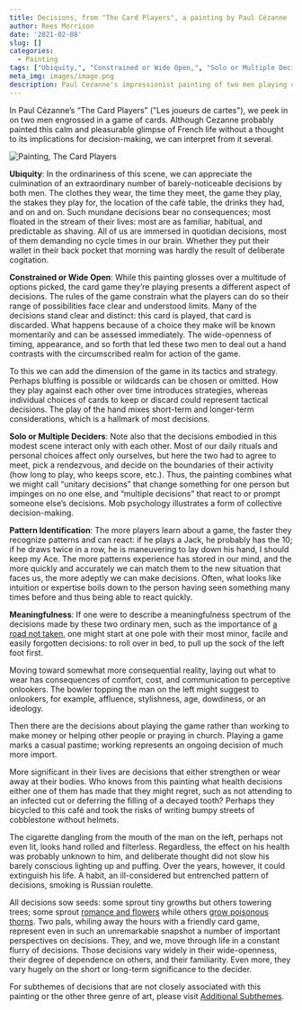 ```yaml
---
title: Decisions, from "The Card Players", a painting by Paul Cézanne
author: Rees Morrison
date: '2021-02-08'
slug: []
categories:
  - Painting
tags: ["Ubiquity,", "Constrained or Wide Open,", "Solo or Multiple Deciders,", "Pattern Identification,", "Meaningfulness", ]
meta_img: images/image.png
description: Paul Cezanne's impressionist painting of two men playing cards in a cafe. 
---
```


In Paul Cézanne’s “The Card Players” ("Les joueurs de cartes"), we peek in on two men engrossed in a game of cards.  Although Cezanne probably painted this calm and pleasurable glimpse of French life without a thought to its implications for decision-making, we can interpret from it several.

<!--more-->

![Painting, The Card Players](/media/DecisionsCardPlayers.png)

**Ubiquity**:  In the ordinariness of this scene, we can appreciate the culmination of an extraordinary number of barely-noticeable decisions by both men. The clothes they wear, the time they meet, the game they play, the stakes they play for, the location of the café table, the drinks they had, and on and on.  Such mundane decisions bear no consequences; most floated in the stream of their lives: most are as familiar, habitual, and predictable as shaving. All of us are immersed in quotidian decisions, most of them demanding no cycle times in our brain. Whether they put their wallet in their back pocket that morning was hardly the result of deliberate cogitation.

**Constrained or Wide Open**:  While this painting glosses over a multitude of options picked, the card game they’re playing presents a different aspect of decisions.  The rules of the game constrain what the players can do so their range of possibilities face clear and understood limits.  Many of the decisions stand clear and distinct: this card is played, that card is discarded.  What happens because of a choice they make will be known momentarily and can be assessed immediately. The wide-openness of timing, appearance, and so forth that led these two men to deal out a hand contrasts with the circumscribed realm for action of the game.  

To this we can add the dimension of the game in its tactics and strategy. Perhaps bluffing is possible or  wildcards can be chosen or omitted. How they play against each other over time introduces strategies, whereas individual choices of cards to keep or discard could represent tactical decisions. The play of the hand mixes short-term and longer-term considerations, which is a hallmark of most decisions.

**Solo or Multiple Deciders**:  Note also that the decisions embodied in this modest scene interact only with each other.  Most of our daily rituals and personal choices affect only ourselves, but here the two had to agree to meet, pick a rendezvous, and decide on the boundaries of their activity (how long to play, who keeps score, etc.). Thus, the painting combines what we might call “unitary decisions” that change something for one person but impinges on no one else, and “multiple decisions” that react to or prompt someone else’s decisions.  Mob psychology illustrates a form of collective decision-making.

**Pattern Identification**:  The more players learn about a game, the faster they recognize patterns and can react: if he plays a Jack, he probably has the 10; if he draws twice in a row, he is maneuvering to lay down his hand, I should keep my Ace.  The more patterns experience has stored in our mind, and the more quickly and accurately we can match them to the new situation that faces us, the more adeptly we can make decisions.  Often, what looks like intuition or expertise boils down to the person having seen something many times before and thus being able to react quickly.

**Meaningfulness**:  If one were to describe a meaningfulness spectrum of the decisions made by these two ordinary men, such as the importance of [a road not taken](https://themesfromart.com/blog/2021-02-08-decisions-from-the-road-not-taken-a-poem-by-robert-frost/decisionsroadfrost/), one might start at one pole with their most minor, facile and easily forgotten decisions: to roll over in bed, to pull up the sock of the left foot first. 

  Moving toward somewhat more consequential reality, laying out what to wear has consequences of comfort, cost, and communication to perceptive onlookers. The bowler topping the man on the left might suggest to onlookers, for example, affluence, stylishness, age, dowdiness, or an ideology. 

  Then there are the decisions about playing the game rather than working to make money or helping other people or praying in church.  Playing a game marks a casual pastime; working represents an ongoing decision of much more import. 

  More significant in their lives are decisions that either strengthen or wear away at their bodies.  Who knows from this painting what health decisions either one of them has made that they might regret, such as not attending to an infected cut or deferring the filling of a decayed tooth? Perhaps they bicycled to this café and took the risks of writing bumpy streets of cobblestone without helmets.

  The cigarette dangling from the mouth of the man on the left, perhaps not even lit, looks hand rolled and filterless.  Regardless, the effect on his health was probably unknown to him, and deliberate thought did not slow his barely conscious lighting up and puffing.  Over the years, however, it could extinguish his life. A habit, an ill-considered but entrenched pattern of decisions, smoking is Russian roulette.  


All decisions sow seeds: some sprout tiny growths but others towering trees; some sprout [romance and flowers](https://themesfromart.com/blog/2021-02-08-decisions-from-do-you-believe-in-magic-a-song-by-the-lovin-spoonful/decisionsmagicspoonful/) while others [grow poisonous thorns](https://themesfromart.com/blog/2021-02-08-decisions-sophie-s-choice-with-meryl-streep/decisionssophies/). Two pals, whiling away the hours with a friendly card game, represent even in such an unremarkable snapshot a number of important perspectives on decisions.   They, and we, move through life in a constant flurry of decisions.   Those decisions vary widely in their wide-openness, their degree of dependence on others, and their familiarity.  Even more, they vary hugely on the short or long-term significance to the decider.

For subthemes of decisions that are not closely associated with this painting or the other three genre of art, please visit [Additional Subthemes](https://themesfromart.com/blog/2021-02-10-decisions-a-wider-angle-view/decisionswiderangle/).

